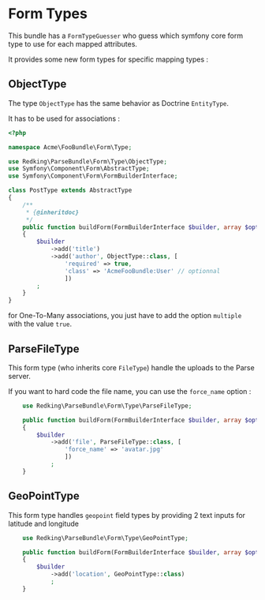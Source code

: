 # Form Types

This bundle has a `FormTypeGuesser` who guess which symfony core form type to use for each mapped attributes.

It provides some new form types for specific mapping types : 

## ObjectType

The type `ObjectType` has the same behavior as Doctrine `EntityType`.

It has to be used for associations : 

```php
<?php

namespace Acme\FooBundle\Form\Type;

use Redking\ParseBundle\Form\Type\ObjectType;
use Symfony\Component\Form\AbstractType;
use Symfony\Component\Form\FormBuilderInterface;

class PostType extends AbstractType
{
    /**
     * {@inheritdoc}
     */
    public function buildForm(FormBuilderInterface $builder, array $options)
    {
        $builder
            ->add('title')
            ->add('author', ObjectType::class, [
                'required' => true,
                'class' => 'AcmeFooBundle:User' // optionnal
                ])
        ;
    }
}

```


for One-To-Many associations, you just have to add the option `multiple` with the value `true`.


## ParseFileType

This form type (who inherits core `FileType`) handle the uploads to the Parse server.

If you want to hard code the file name, you can use the `force_name` option : 

```php
    use Redking\ParseBundle\Form\Type\ParseFileType;

    public function buildForm(FormBuilderInterface $builder, array $options)
    {
        $builder
            ->add('file', ParseFileType::class, [
                'force_name' => 'avatar.jpg'
                ])
            ;
    }
```


## GeoPointType

This form type handles `geopoint` field types by providing 2 text inputs for latitude and longitude

```php
    use Redking\ParseBundle\Form\Type\GeoPointType;

    public function buildForm(FormBuilderInterface $builder, array $options)
    {
        $builder
            ->add('location', GeoPointType::class)
            ;
    }
```

